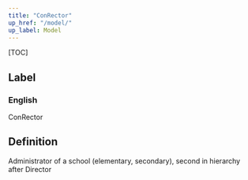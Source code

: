 ```yaml
---
title: "ConRector"
up_href: "/model/"
up_label: Model
---
```


[TOC]

## Label

### English
ConRector


## Definition
Administrator of a school (elementary, secondary), second in hierarchy after Director 


    
